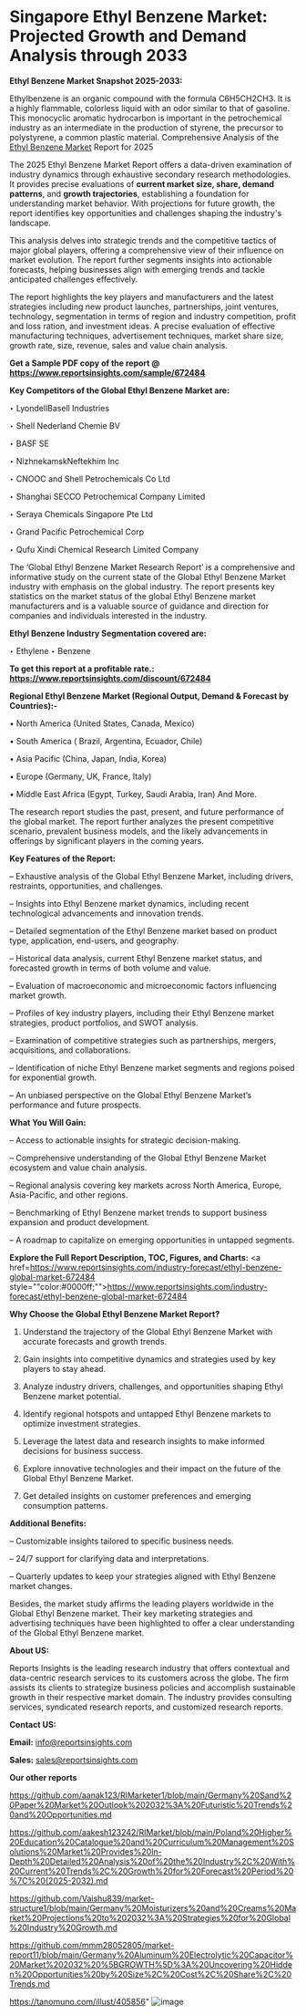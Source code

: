 # Singapore Ethyl Benzene Market: Projected Growth and Demand Analysis through 2033

<strong>Ethyl Benzene Market Snapshot 2025-2033:</strong>

Ethylbenzene is an organic compound with the formula C6H5CH2CH3. It is a highly flammable, colorless liquid with an odor similar to that of gasoline. This monocyclic aromatic hydrocarbon is important in the petrochemical industry as an intermediate in the production of styrene, the precursor to polystyrene, a common plastic material. Comprehensive Analysis of the <a href=https://www.reportsinsights.com/sample/672484>Ethyl Benzene Market</a> Report for 2025

The 2025 Ethyl Benzene Market Report offers a data-driven examination of industry dynamics through exhaustive secondary research methodologies. It provides precise evaluations of <strong>current market size, share, demand patterns</strong>, and <strong>growth trajectories</strong>, establishing a foundation for understanding market behavior. With projections for future growth, the report identifies key opportunities and challenges shaping the industry's landscape.

This analysis delves into strategic trends and the competitive tactics of major global players, offering a comprehensive view of their influence on market evolution. The report further segments insights into actionable forecasts, helping businesses align with emerging trends and tackle anticipated challenges effectively.

The report highlights the key players and manufacturers and the latest strategies including new product launches, partnerships, joint ventures, technology, segmentation in terms of region and industry competition, profit and loss ration, and investment ideas. A precise evaluation of effective manufacturing techniques, advertisement techniques, market share size, growth rate, size, revenue, sales and value chain analysis.

<strong>Get a Sample PDF copy of the report @ <a href=https://www.reportsinsights.com/sample/672484 style=color:#0000ff;>https://www.reportsinsights.com/sample/672484</a></strong>

<strong>Key Competitors of the Global Ethyl Benzene Market are:</strong>

‣ LyondellBasell Industries

‣ Shell Nederland Chemie BV

‣ BASF SE

‣ NizhnekamskNeftekhim Inc

‣ CNOOC and Shell Petrochemicals Co Ltd

‣ Shanghai SECCO Petrochemical Company Limited 

‣ Seraya Chemicals Singapore Pte Ltd

‣ Grand Pacific Petrochemical Corp

‣ Qufu Xindi Chemical Research Limited Company

The ‘Global Ethyl Benzene Market Research Report’ is a comprehensive and informative study on the current state of the Global Ethyl Benzene Market industry with emphasis on the global industry. The report presents key statistics on the market status of the global Ethyl Benzene market manufacturers and is a valuable source of guidance and direction for companies and individuals interested in the industry.

<strong>Ethyl Benzene Industry Segmentation covered are:</strong>

‣ Ethylene
‣ Benzene

<strong>To get this report at a profitable rate.: <a href=https://www.reportsinsights.com/discount/672484 style=color:#0000ff;>https://www.reportsinsights.com/discount/672484</a></strong>

<strong>Regional Ethyl Benzene Market (Regional Output, Demand &amp; Forecast by Countries):-</strong>

• North America (United States, Canada, Mexico)

• South America ( Brazil, Argentina, Ecuador, Chile)

• Asia Pacific (China, Japan, India, Korea)

• Europe (Germany, UK, France, Italy)

• Middle East Africa (Egypt, Turkey, Saudi Arabia, Iran) And More.

The research report studies the past, present, and future performance of the global market. The report further analyzes the present competitive scenario, prevalent business models, and the likely advancements in offerings by significant players in the coming years.

<strong>Key Features of the Report:</strong>

– Exhaustive analysis of the Global Ethyl Benzene Market, including drivers, restraints, opportunities, and challenges.

– Insights into Ethyl Benzene market dynamics, including recent technological advancements and innovation trends.

– Detailed segmentation of the Ethyl Benzene market based on product type, application, end-users, and geography.

– Historical data analysis, current Ethyl Benzene market status, and forecasted growth in terms of both volume and value.

– Evaluation of macroeconomic and microeconomic factors influencing market growth.

– Profiles of key industry players, including their Ethyl Benzene market strategies, product portfolios, and SWOT analysis.

– Examination of competitive strategies such as partnerships, mergers, acquisitions, and collaborations.

– Identification of niche Ethyl Benzene market segments and regions poised for exponential growth.

– An unbiased perspective on the Global Ethyl Benzene Market’s performance and future prospects.

<strong>What You Will Gain:</strong>

– Access to actionable insights for strategic decision-making.

– Comprehensive understanding of the Global Ethyl Benzene Market ecosystem and value chain analysis.

– Regional analysis covering key markets across North America, Europe, Asia-Pacific, and other regions.

– Benchmarking of Ethyl Benzene market trends to support business expansion and product development.

– A roadmap to capitalize on emerging opportunities in untapped segments.

<strong>Explore the Full Report Description, TOC, Figures, and Charts:</strong>
<a href=https://www.reportsinsights.com/industry-forecast/ethyl-benzene-global-market-672484 style=""color:#0000ff;"">https://www.reportsinsights.com/industry-forecast/ethyl-benzene-global-market-672484</a>

<strong>Why Choose the Global Ethyl Benzene Market Report?</strong>

1. Understand the trajectory of the Global Ethyl Benzene Market with accurate forecasts and growth trends.

2. Gain insights into competitive dynamics and strategies used by key players to stay ahead.

3. Analyze industry drivers, challenges, and opportunities shaping Ethyl Benzene market potential.

4. Identify regional hotspots and untapped Ethyl Benzene markets to optimize investment strategies.

5. Leverage the latest data and research insights to make informed decisions for business success.

6. Explore innovative technologies and their impact on the future of the Global Ethyl Benzene Market.

7. Get detailed insights on customer preferences and emerging consumption patterns.

<strong>Additional Benefits:</strong>

– Customizable insights tailored to specific business needs.

– 24/7 support for clarifying data and interpretations.

– Quarterly updates to keep your strategies aligned with Ethyl Benzene market changes.

Besides, the market study affirms the leading players worldwide in the Global Ethyl Benzene market. Their key marketing strategies and advertising techniques have been highlighted to offer a clear understanding of the Global Ethyl Benzene market.

<strong><strong>About US</strong>:</strong>

Reports Insights is the leading research industry that offers contextual and data-centric research services to its customers across the globe. The firm assists its clients to strategize business policies and accomplish sustainable growth in their respective market domain. The industry provides consulting services, syndicated research reports, and customized research reports.

<strong>Contact US:</strong>

<p class=><b>Email:</b> <a href=mailto:info@reportsinsights.com>info@reportsinsights.com</a></p>
<p class=><b>Sales:</b> <a href=mailto:sales@reportsinsights.com>sales@reportsinsights.com</a></p>

<strong>Our other reports</strong>

<a href=https://github.com/aanak123/RIMarketer1/blob/main/Germany%20Sand%20Paper%20Market%20Outlook%202032%3A%20Futuristic%20Trends%20and%20Opportunities.md>https://github.com/aanak123/RIMarketer1/blob/main/Germany%20Sand%20Paper%20Market%20Outlook%202032%3A%20Futuristic%20Trends%20and%20Opportunities.md</a>

<a href=https://github.com/aakesh123242/RIMarket/blob/main/Poland%20Higher%20Education%20Catalogue%20and%20Curriculum%20Management%20Solutions%20Market%20Provides%20In-Depth%20Detailed%20Analysis%20of%20the%20Industry%2C%20With%20Current%20Trends%2C%20Growth%20for%20Forecast%20Period%20%7C%20(2025-2032).md>https://github.com/aakesh123242/RIMarket/blob/main/Poland%20Higher%20Education%20Catalogue%20and%20Curriculum%20Management%20Solutions%20Market%20Provides%20In-Depth%20Detailed%20Analysis%20of%20the%20Industry%2C%20With%20Current%20Trends%2C%20Growth%20for%20Forecast%20Period%20%7C%20(2025-2032).md</a>

<a href=https://github.com/Vaishu839/market-structure1/blob/main/Germany%20Moisturizers%20and%20Creams%20Market%20Projections%20to%202032%3A%20Strategies%20for%20Global%20Industry%20Growth.md>https://github.com/Vaishu839/market-structure1/blob/main/Germany%20Moisturizers%20and%20Creams%20Market%20Projections%20to%202032%3A%20Strategies%20for%20Global%20Industry%20Growth.md</a>

<a href=https://github.com/mmm28052805/market-report11/blob/main/Germany%20Aluminum%20Electrolytic%20Capacitor%20Market%202032%20%5BGROWTH%5D%3A%20Uncovering%20Hidden%20Opportunities%20by%20Size%2C%20Cost%2C%20Share%2C%20Trends.md>https://github.com/mmm28052805/market-report11/blob/main/Germany%20Aluminum%20Electrolytic%20Capacitor%20Market%202032%20%5BGROWTH%5D%3A%20Uncovering%20Hidden%20Opportunities%20by%20Size%2C%20Cost%2C%20Share%2C%20Trends.md</a>

<a href=https://tanomuno.com/illust/405856>https://tanomuno.com/illust/405856</a>"
![image](https://github.com/user-attachments/assets/4c5bd194-228b-4ed2-b22f-1472d1f32e34)
